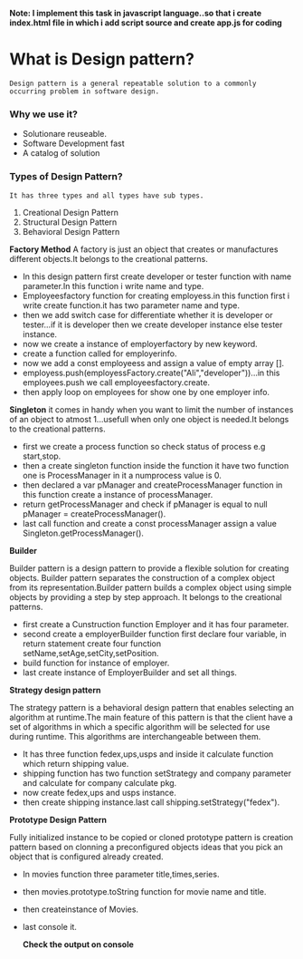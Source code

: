 **Note: I implement this task in javascript language..so that i create index.html file in which i add script source and create app.js for coding**

# What is Design pattern?
    Design pattern is a general repeatable solution to a commonly occurring problem in software design.
    
### Why we use it?
- Solutionare reuseable.
- Software Development fast
- A catalog of solution

### Types of Design Pattern?
    It has three types and all types have sub types.
1. Creational Design Pattern
2. Structural Design Pattern
3. Behavioral Design Pattern

**Factory Method**
   A factory is just an object that creates or manufactures different objects.It belongs to the creational patterns.
- In this design pattern first create developer or tester function with name parameter.In this function i write name and type.
- Employeesfactory function for creating employess.in this function first i write create function.it has two parameter name and type.
- then we add switch case for differentiate whether it is developer or tester...if it is developer then we create developer instance else tester instance.
- now we create a instance of employerfactory by new keyword.
- create a function called for employerinfo. 
- now we add a const employeess and assign a value of empty array [].
- employess.push(employessFactory.create("Ali","developer"))...in this employees.push we call employeesfactory.create.
- then apply loop on employees for show one by one employer info.

**Singleton** 
  it comes in handy when you want to limit the number of instances of an object to atmost 1...usefull when only one object is needed.It belongs to the creational patterns.
-  first we create a process  function so check status of process e.g start,stop.
- then a create singleton function inside the function it have two function one is ProcessManager in it a numprocess value is 0.
- then declared a var pManager and createProcessManager function in this function create a instance of processManager.
- return getProcessManager  and check if pManager is equal  to null pManager = createProcessManager().
- last call function and create a const processManager assign a value Singleton.getProcessManager().

**Builder**

  Builder pattern is a design pattern to provide a flexible solution for creating objects. Builder pattern separates the construction of a complex object from its                 representation.Builder pattern builds a complex object using simple objects by providing a step by step approach. It belongs to the creational patterns.
  
- first create a Cunstruction function Employer and it has four parameter.
- second create a employerBuilder function first declare four variable, in return statement create four function setName,setAge,setCity,setPosition.
- build function for  instance of employer.
- last create instance of EmployerBuilder and set all things.
  
**Strategy design pattern**  

   The strategy pattern is a behavioral design pattern that enables selecting an algorithm at runtime.The main feature of this pattern is that the client have a set of              algorithms in which a specific algorithm will be selected for use during runtime. This algorithms are interchangeable between them.
  
- It has three function fedex,ups,usps and inside it calculate function which return shipping value.
- shipping function has two  function setStrategy and company  parameter and calculate for company calculate pkg.
- now create fedex,ups and usps instance.
- then create shipping instance.last call shipping.setStrategy("fedex").

**Prototype Design Pattern**

   Fully initialized instance to be copied or cloned prototype pattern is creation pattern based on clonning a preconfigured objects ideas that you pick an object that is          configured already created.
   
- In movies function three parameter title,times,series.
- then movies.prototype.toString  function  for movie name and title.
- then createinstance of Movies.
- last console it.

  **Check the output on console**
  
  
  
  
